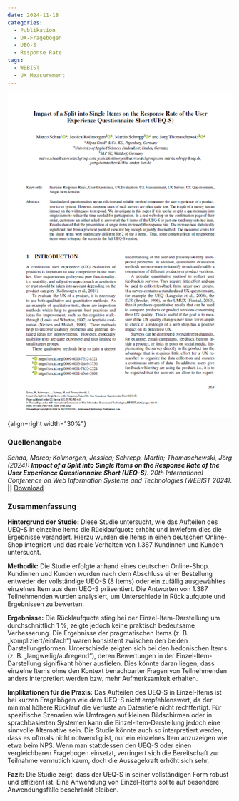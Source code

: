 ```yaml
---
date: 2024-11-18
categories:
  - Publikation
  - UX-Fragebogen
  - UEQ-S
  - Response Rate
tags:
  - WEBIST
  - UX Measurement
---
```


![Artikel Benchmark UEQ-S Vergleich](assets/2024-article-split-ueq-s.PNG){align=right width="30%"}

### Quellenangabe
*Schaa, Marco; Kollmorgen, Jessica; Schrepp, Martin; Thomaschewski, Jörg (2024): __Impact of a Split into Single Items on the Response Rate of the User Experience Questionnaire Short (UEQ-S)__. 20th International Conference on Web Information Systems and Technologies (WEBIST 2024).* **||** [Download](https://www.scitepress.org/Papers/2024/130464/130464.pdf)

### Zusammenfassung

**Hintergrund der Studie:** Diese Studie untersucht, wie das Aufteilen des UEQ-S in einzelne Items die Rücklaufquote erhöht und inwiefern dies die Ergebnisse verändert. Hierzu wurden die Items in einen deutschen Online-Shop integriert und das reale Verhalten von 1.387 Kundinnen und Kunden untersucht.

<!-- more -->

**Methodik:** Die Studie erfolgte anhand eines deutschen Online-Shop. Kundinnen und Kunden wurden nach dem Abschluss einer Bestellung entweder der vollständige UEQ-S (8 Items) oder ein zufällig ausgewähltes einzelnes Item aus dem UEQ-S präsentiert. Die Antworten von 1.387 Teilnehmenden wurden analysiert, um Unterschiede in Rücklaufquote und Ergebnissen zu bewerten.

**Ergebnisse:** Die Rücklaufquote stieg bei der Einzel-Item-Darstellung um durchschnittlich 1 %, zeigte jedoch keine praktisch bedeutsame Verbesserung. Die Ergebnisse der pragmatischen Items (z. B. „kompliziert/einfach“) waren konsistent zwischen den beiden Darstellungsformen. Unterschiede zeigten sich bei den hedonischen Items (z. B. „langweilig/aufregend“), deren Bewertungen in der Einzel-Item-Darstellung signifikant höher ausfielen. Dies könnte daran liegen, dass einzelne Items ohne den Kontext benachbarter Fragen von Teilnehmenden anders interpretiert werden bzw. mehr Aufmerksamkeit erhalten.

**Implikationen für die Praxis:** Das Aufteilen des UEQ-S in Einzel-Items ist bei kurzen Fragebögen wie dem UEQ-S nicht empfehlenswert, da der minimal höhere Rücklauf die Verluste an Datentiefe nicht rechtfertigt. Für spezifische Szenarien wie Umfragen auf kleinen Bildschirmen oder in sprachbasierten Systemen kann die Einzel-Item-Darstellung jedoch eine sinnvolle Alternative sein. Die Studie könnte auch so interpretiert werden, dass es oftmals nicht notwendig ist, nur ein einzelnes Item anzuzeigen wie etwa beim NPS. Wenn man stattdessen den UEQ-S oder einen vergleichbaren Fragebogen einsetzt, verringert sich die Bereitschaft zur Teilnahme vermutlich kaum, doch die Aussagekraft erhöht sich sehr.

**Fazit:** Die Studie zeigt, dass der UEQ-S in seiner vollständigen Form robust und effizient ist. Eine Anwendung von Einzel-Items sollte auf besondere Anwendungsfälle beschränkt bleiben.
